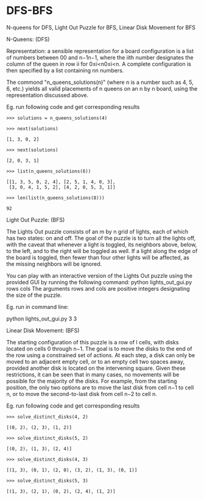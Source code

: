 # DFS-BFS
N-queens for DFS, Light Out Puzzle for BFS, Linear Disk Movement for BFS


N-Queens: (DFS)

Representation: a sensible representation for a board configuration is a list of numbers between 00 and n−1n−1, 
where the iith number designates the column of the queen in row ii for 0≤i<n0≤i<n. A complete configuration is 
then specified by a list containing nn numbers.

The commond "n_queens_solutions(n)" (where n is a number such as 4, 5, 6, etc.) yields all valid placements of 
n queens on an n by n board, using the representation discussed above.

Eg. run following code and get corresponding results

    >>> solutions = n_queens_solutions(4)
    
    >>> next(solutions)
    
    [1, 3, 0, 2]
    
    >>> next(solutions)
    
    [2, 0, 3, 1]
    
    >>> list(n_queens_solutions(6))
    
    [[1, 3, 5, 0, 2, 4], [2, 5, 1, 4, 0, 3],
     [3, 0, 4, 1, 5, 2], [4, 2, 0, 5, 3, 1]]
     
    >>> len(list(n_queens_solutions(8)))
    
    92
    


Light Out Puzzle: (BFS)

The Lights Out puzzle consists of an m by n grid of lights, each of which has two states: on and off. The goal of 
the puzzle is to turn all the lights off, with the caveat that whenever a light is toggled, its neighbors above, 
below, to the left, and to the right will be toggled as well. If a light along the edge of the board is toggled, 
then fewer than four other lights will be affected, as the missing neighbors will be ignored.

You can play with an interactive version of the Lights Out puzzle using the provided GUI by running the following 
command:
python lights_out_gui.py rows cols
The arguments rows and cols are positive integers designating the size of the puzzle.

Eg. run in command line:

python lights_out_gui.py 3 3


Linear Disk Movement: (BFS)

The starting configuration of this puzzle is a row of l cells, with disks located on cells 0 through n−1. The goal 
is to move the disks to the end of the row using a constrained set of actions. At each step, a disk can only be moved 
to an adjacent empty cell, or to an empty cell two spaces away, provided another disk is located on the intervening 
square. Given these restrictions, it can be seen that in many cases, no movements will be possible for the majority 
of the disks. For example, from the starting position, the only two options are to move the last disk from cell n−1 
to cell n, or to move the second-to-last disk from cell n−2 to cell n.

Eg. run following code and get corresponding results

    >>> solve_distinct_disks(4, 2)
    
    [(0, 2), (2, 3), (1, 2)]
    
    >>> solve_distinct_disks(5, 2)
    
    [(0, 2), (1, 3), (2, 4)]
    
    >>> solve_distinct_disks(4, 3)
    
    [(1, 3), (0, 1), (2, 0), (3, 2), (1, 3), (0, 1)]
    
    >>> solve_distinct_disks(5, 3)
    
    [(1, 3), (2, 1), (0, 2), (2, 4), (1, 2)]
    

